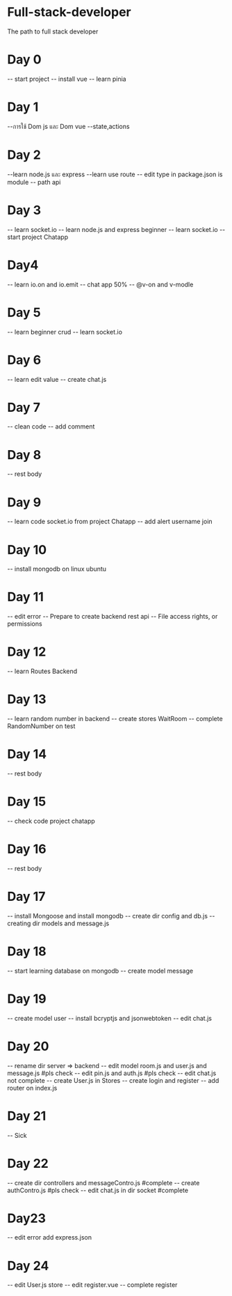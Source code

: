 # Full-stack-developer
The path to full stack developer

# Day 0
-- start project
-- install vue 
-- learn pinia

# Day 1
--การใช้ Dom js และ Dom vue
--state,actions 

# Day 2 
--learn node.js และ express
--learn use route
-- edit type in package.json is module
-- path api

# Day 3
-- learn socket.io 
-- learn node.js and express beginner
-- learn socket.io
-- start project Chatapp

# Day4
-- learn io.on and io.emit
-- chat app 50%
-- @v-on and v-modle

# Day 5
-- learn beginner crud
-- learn socket.io 

# Day 6
-- learn edit value
-- create chat.js

# Day 7 
-- clean code
-- add comment

# Day 8
-- rest body

# Day 9
-- learn code socket.io from project Chatapp
-- add alert username join

# Day 10 
-- install mongodb on linux ubuntu

# Day 11
--  edit error 
-- Prepare to create backend rest api 
-- File access rights, or permissions

# Day 12
-- learn Routes Backend 

# Day 13
-- learn random number in backend
-- create stores WaitRoom
-- complete RandomNumber on test

# Day 14
-- rest body

# Day 15
-- check code project chatapp

# Day 16
-- rest body

# Day 17
-- install Mongoose and install mongodb
-- create dir config and db.js
-- creating dir models and message.js

# Day 18
-- start learning database on mongodb 
-- create model message

# Day 19 
-- create model user 
-- install bcryptjs and jsonwebtoken
-- edit chat.js

# Day 20
-- rename dir server => backend
-- edit model room.js and user.js and message.js #pls check
-- edit pin.js and auth.js #pls check
-- edit chat.js not complete 
-- create User.js in Stores 
-- create login and register
-- add router on index.js

# Day 21
-- Sick

# Day 22
-- create dir controllers and messageContro.js #complete
-- create authContro.js #pls check
-- edit chat.js in dir socket #complete

# Day23
-- edit error add express.json

# Day 24
-- edit User.js store 
-- edit register.vue
-- complete register